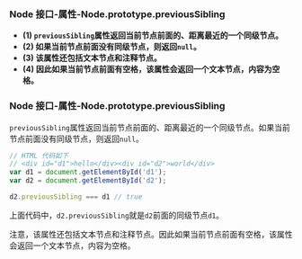 ### Node 接口-属性-Node.prototype.previousSibling

- **(1) `previousSibling`属性返回当前节点前面的、距离最近的一个同级节点。**
- **(2) 如果当前节点前面没有同级节点，则返回`null`。**
- **(3) 该属性还包括文本节点和注释节点。**
- **(4) 因此如果当前节点前面有空格，该属性会返回一个文本节点，内容为空格。**

### Node 接口-属性-Node.prototype.previousSibling

`previousSibling`属性返回当前节点前面的、距离最近的一个同级节点。如果当前节点前面没有同级节点，则返回`null`。

```javascript
// HTML 代码如下
// <div id="d1">hello</div><div id="d2">world</div>
var d1 = document.getElementById('d1');
var d2 = document.getElementById('d2');

d2.previousSibling === d1 // true
```

上面代码中，`d2.previousSibling`就是`d2`前面的同级节点`d1`。

注意，该属性还包括文本节点和注释节点。因此如果当前节点前面有空格，该属性会返回一个文本节点，内容为空格。
